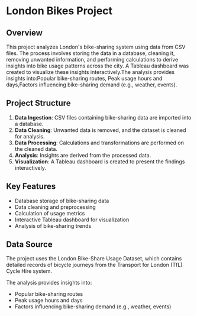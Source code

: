 
# London Bikes Project

## Overview

This project analyzes London's bike-sharing system using data from CSV files. The process involves storing the data in a database, cleaning it, removing unwanted information, and performing calculations to derive insights into bike usage patterns across the city. A Tableau dashboard was created to visualize these insights interactively.The analysis provides insights into:Popular bike-sharing routes, Peak usage hours and days,Factors influencing bike-sharing demand (e.g., weather, events).

## Project Structure

1. **Data Ingestion**: CSV files containing bike-sharing data are imported into a database.
2. **Data Cleaning**: Unwanted data is removed, and the dataset is cleaned for analysis.
3. **Data Processing**: Calculations and transformations are performed on the cleaned data.
4. **Analysis**: Insights are derived from the processed data.
5. **Visualization**: A Tableau dashboard is created to present the findings interactively.

## Key Features

- Database storage of bike-sharing data
- Data cleaning and preprocessing
- Calculation of usage metrics
- Interactive Tableau dashboard for visualization
- Analysis of bike-sharing trends

## Data Source

The project uses the London Bike-Share Usage Dataset, which contains detailed records of bicycle journeys from the Transport for London (TfL) Cycle Hire system.



The analysis provides insights into:

- Popular bike-sharing routes
- Peak usage hours and days
- Factors influencing bike-sharing demand (e.g., weather, events)


